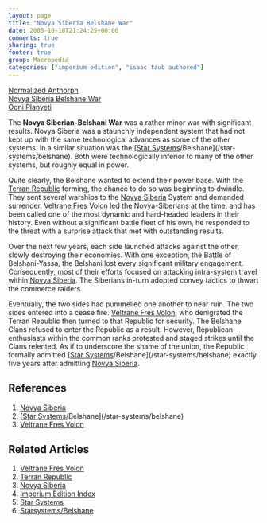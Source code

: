 ```yaml
---
layout: page
title: "Novya Siberia Belshane War"
date: 2005-10-18T21:24:25+00:00
comments: true
sharing: true
footer: true
group: Macropedia
categories: ["imperium edition", "isaac taub authored"]
---
```


<div class='row'>
	<div class='col-md-4'><a href='/macropedia/normalized-anthorph'>Normalized Anthorph</a></div>
	<div class='col-md-4'><a href='/macropedia/novya-siberia-belshane-war'>Novya Siberia Belshane War</a></div>
	<div class='col-md-4'><a href='/macropedia/odni-planyeti'>Odni Planyeti</a></div>
</div>


The **Novya Siberian-Belshani War** was a rather minor war with significant results. Novya Siberia was a staunchly independent system that had not kept up with the same technological advances as some of the other systems. In a similar situation was the [[Star Systems](/macropedia/star-systems)/Belshane](/star-systems/belshane). Both were technologically inferior to many of the other systems, but roughly equal in power.

Quite clearly, the Belshane wanted to extend their power base. With the [Terran Republic](/macropedia/terran-republic) forming, the chance to do so was beginning to dwindle. They sent several warships to the [Novya Siberia](/star-systems/novya-siberia) System and demanded surrender. [Veltrane Fres Volon](/macropedia/veltrane-fres-volon) led the Novya-Siberians at the time, and has been called one of the most dynamic and hard-headed leaders in their history. Even without a significant battle fleet of his own, he responded to the threat with a surprise attack that met with outstanding results.

Over the next few years, each side launched attacks against the other, slowly destroying their economies. With one exception, the Battle of Belshani-Yassa, the Belshani lost every significant military engagement. Consequently, most of their efforts focused on attacking intra-system travel within [Novya Siberia](/star-systems/novya-siberia). The Siberians in-turn adopted convey tactics to thwart the commerce raiders.

Eventually, the two sides had pummelled one another to near ruin. The two sides entered into a cease fire. [Veltrane Fres Volon](/macropedia/veltrane-fres-volon), who denigrated the Terran Republic then turned to that Republic for security. The Belshane Clans refused to enter the Republic as a result. However, Republican enthusiasts within the common ranks protested and staged strikes until the Clans relented. As if to underscore the shame of the union, the Republic formally admitted [[Star Systems](/macropedia/star-systems)/Belshane](/star-systems/belshane) exactly five years after admitting [Novya Siberia](/star-systems/novya-siberia).

## References
1. [Novya Siberia](/star-systems/novya-siberia)
1. [[Star Systems](/macropedia/star-systems)/Belshane](/star-systems/belshane)
1. [Veltrane Fres Volon](/macropedia/veltrane-fres-volon)

## Related Articles

1. [Veltrane Fres Volon](/macropedia/veltrane-fres-volon)
2. [Terran Republic](/macropedia/terran-republic)
3. [Novya Siberia](/star-systems/novya-siberia)
4. [Imperium Edition Index](/macropedia/imperium-edition-index)
5. [Star Systems](/macropedia/star-systems)
6. [Starsystems/Belshane](/star-systems/belshane)



 
